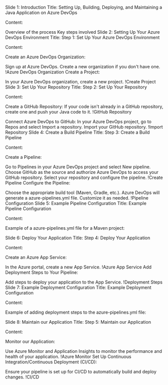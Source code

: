 Slide 1: Introduction
Title: Setting Up, Building, Deploying, and Maintaining a Java Application on Azure DevOps

Content:

Overview of the process
Key steps involved
Slide 2: Setting Up Your Azure DevOps Environment
Title: Step 1: Set Up Your Azure DevOps Environment

Content:

Create an Azure DevOps Organization:

Sign up at Azure DevOps.
Create a new organization if you don't have one. !Azure DevOps Organization
Create a Project:

In your Azure DevOps organization, create a new project. !Create Project
Slide 3: Set Up Your Repository
Title: Step 2: Set Up Your Repository

Content:

Create a GitHub Repository:
If your code isn't already in a GitHub repository, create one and push your Java code to it. !GitHub Repository

Connect Azure DevOps to GitHub:
In your Azure DevOps project, go to Repos and select Import a repository.
Import your GitHub repository. !Import Repository
Slide 4: Create a Build Pipeline
Title: Step 3: Create a Build Pipeline

Content:

Create a Pipeline:

Go to Pipelines in your Azure DevOps project and select New pipeline.
Choose GitHub as the source and authorize Azure DevOps to access your GitHub repository.
Select your repository and configure the pipeline. !Create Pipeline
Configure the Pipeline:

Choose the appropriate build tool (Maven, Gradle, etc.).
Azure DevOps will generate a azure-pipelines.yml file. Customize it as needed. !Pipeline Configuration
Slide 5: Example Pipeline Configuration
Title: Example Pipeline Configuration

Content:

Example of a azure-pipelines.yml file for a Maven project:

Slide 6: Deploy Your Application
Title: Step 4: Deploy Your Application

Content:

Create an Azure App Service:

In the Azure portal, create a new App Service. !Azure App Service
Add Deployment Steps to Your Pipeline:

Add steps to deploy your application to the App Service. !Deployment Steps
Slide 7: Example Deployment Configuration
Title: Example Deployment Configuration

Content:

Example of adding deployment steps to the azure-pipelines.yml file:

Slide 8: Maintain our Application
Title: Step 5: Maintain our Application

Content:

Monitor our Application:

Use Azure Monitor and Application Insights to monitor the performance and health of your application. !Azure Monitor
Set Up Continuous Integration/Continuous Deployment (CI/CD):

Ensure your pipeline is set up for CI/CD to automatically build and deploy changes. !CI/CD

